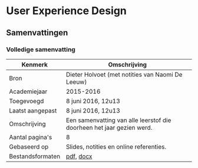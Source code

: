 # User Experience Design

## Samenvattingen

### Volledige samenvatting
| Kenmerk           | Omschrijving                                                                                                        	|
|------------------	|---------------------------------------------------------------------------------------------------------------------	|
| Bron              | Dieter Holvoet (met notities van Naomi De Leeuw)                                                                     	|
| Academiejaar      | 2015-2016                                                                                                            	|
| Toegevoegd       	| 8 juni 2016, 12u13                                                                                                   	|
| Laatst aangepast 	| 8 juni 2016, 12u13                                                                                                  	|
| Omschrijving     	| Een samenvatting van alle leerstof die doorheen het jaar gezien werd.                                               	|
| Aantal pagina's  	| 8                                                                                                                   	|
| Gebaseerd op     	| Slides, notities en online referenties.                                                                             	|
| Bestandsformaten 	| [pdf](DieterHolvoet-2015-2016-VolledigeSamenvatting.pdf), [docx](DieterHolvoet-2015-2016-VolledigeSamenvatting.docx) 	|
